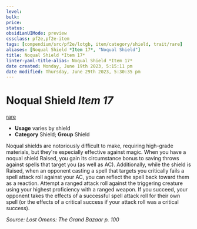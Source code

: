 ```yaml
---
level:
bulk:
price:
status:
obsidianUIMode: preview
cssclass: pf2e,pf2e-item
tags: [compendium/src/pf2e/lotgb, item/category/shield, trait/rare]
aliases: [Noqual Shield *Item 17*, "Noqual Shield"]
title: Noqual Shield *Item 17*
linter-yaml-title-alias: Noqual Shield *Item 17*
date created: Monday, June 19th 2023, 5:15:11 pm
date modified: Thursday, June 29th 2023, 5:30:35 pm
---
```


# Noqual Shield *Item 17*

[rare](rules/traits/rare.md)  

- **Usage** varies by shield
- **Category** Shield; **Group** Shield

Noqual shields are notoriously difficult to make, requiring high-grade materials, but they're especially effective against magic. When you have a noqual shield Raised, you gain its circumstance bonus to saving throws against spells that target you (as well as AC). Additionally, while the shield is Raised, when an opponent casting a spell that targets you critically fails a spell attack roll against your AC, you can reflect the spell back toward them as a reaction. Attempt a ranged attack roll against the triggering creature using your highest proficiency with a ranged weapon. If you succeed, your opponent takes the effects of a successful spell attack roll for their own spell (or the effects of a critical success if your attack roll was a critical success).

*Source: Lost Omens: The Grand Bazaar p. 100*
